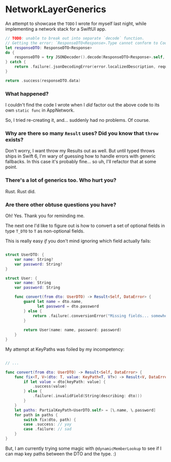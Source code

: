 # NetworkLayerGenerics


An attempt to showcase the `TODO` I wrote for myself last night, while implementing a network stack for a SwiftUI app.

```swift
// TODO: unable to break out into separate `decode` function.
// Getting the error: `ResponseDTO<Response>.Type cannot conform to Codable`
let responseDTO: ResponseDTO<Response>
do {
    responseDTO = try JSONDecoder().decode(ResponseDTO<Response>.self, from: responseData)
} catch {
    return .failure(.jsonDecodingError(error.localizedDescription, request))
}

return .success(responseDTO.data)
```

### What happened?

I couldn't find the code I wrote when I _did_ factor out the above code to its own `static func` in AppNetwork. 

So, I tried re-creating it, and... suddenly had no problems. Of course.

### Why are there so many `Result` uses? Did you know that `throw` exists?

Don't worry, I want throw my Results out as well. But until typed throws ships in Swift 6, I'm wary of guessing how to handle errors with generic fallbacks. In this case it's probably fine... so uh, I'll refactor that at some point.

### There's a lot of generics too. Who hurt you?

Rust. Rust did.

### Are there other obtuse questions you have?

Oh! Yes. Thank you for reminding me.

The next one I'd like to figure out is how to convert a set of optional fields in type `T_DTO` to `T` as non-optional fields.

This is really easy _if_ you don't mind ignoring which field actually fails:

```swift

struct UserDTO: {
    var name: String?
    var password: String?
}

struct User: {
    var name: String
    var password: String

    func convert(from dto: UserDTO) -> Result<Self, DataError> {
        guard let name = dto.name,
              let password = dto.password
        } else {
            return .failure(.conversionError("Missing fields... somewhere. Who knows which."))
        }
        
        return User(name: name, password: password)
    }
}

```

My attempt at KeyPaths was foiled by my incompetency:

```swift

// ...

func convert(from dto: UserDTO) -> Result<Self, DataError> {
    func fix<T, V>(dto: T, value: KeyPath<T, V?>) -> Result<V, DataError> {
        if let value = dto[keyPath: value] {
            .success(value)
        } else {
            .failure(.invalidField(String(describing: dto)))
        }
    }
    let paths: PartialKeyPath<UserDTO.self> = [\.name, \.password]
    for path in paths {
        switch fix(dto, path) {
        case .success: // yay
        case .failure: // sad
    }
}
```

But, I am currently trying some magic with `@dynamicMemberLookup` to see if I can map key paths between the DTO and the type. :)


